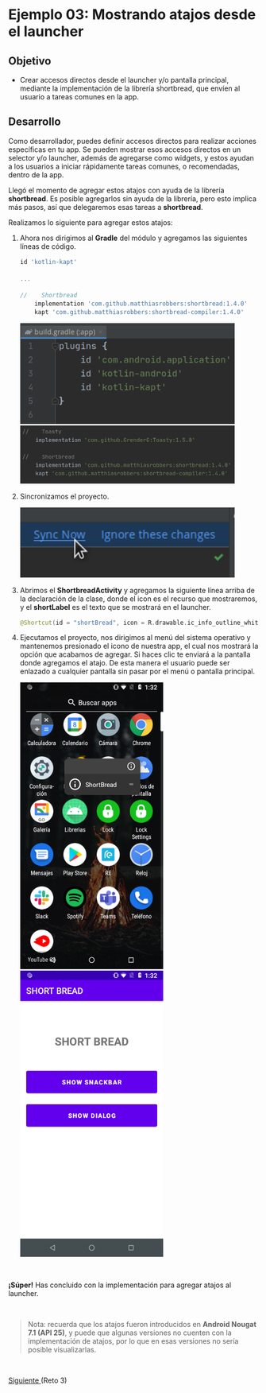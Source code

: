 # Ejemplo 03: Mostrando atajos desde el launcher

## Objetivo

* Crear accesos directos desde el launcher y/o pantalla principal, mediante la implementación de la librería shortbread, que envíen al usuario a tareas comunes en la app.

## Desarrollo

Como desarrollador, puedes definir accesos directos para realizar acciones específicas en tu app. Se pueden mostrar esos accesos directos en un selector y/o launcher, además de agregarse como widgets, y estos ayudan a los usuarios a iniciar rápidamente tareas comunes, o recomendadas, dentro de la app.

Llegó el momento de agregar estos atajos con ayuda de la librería **shortbread**. Es posible agregarlos sin ayuda de la librería, pero esto implica más pasos, así que delegaremos esas tareas a **shortbread**.

Realizamos lo siguiente para agregar estos atajos:

1. Ahora nos dirigimos al **Gradle** del módulo y agregamos las siguientes líneas de código.

    ```gradle
    id 'kotlin-kapt'

    ...

    //    Shortbread
        implementation 'com.github.matthiasrobbers:shortbread:1.4.0'
        kapt 'com.github.matthiasrobbers:shortbread-compiler:1.4.0'
    ```

    <img src="assets/01.png" width="90%"/> 

    <img src="assets/02.png" width="90%"/> 

2. Sincronizamos el proyecto.

     <img src="assets/03.png" width="90%"/> 

3. Abrimos el **ShortbreadActivity** y agregamos la siguiente línea arriba de la declaración de la clase, donde el icon es el recurso que mostraremos, y el **shortLabel** es el texto que se mostrará en el launcher.

    ```kotlin
    @Shortcut(id = "shortBread", icon = R.drawable.ic_info_outline_white_24dp, shortLabel = "ShortBread")
    ```

4. Ejecutamos el proyecto, nos dirigimos al menú del sistema operativo y mantenemos presionado el icono de nuestra app, el cual nos mostrará la opción que acabamos de agregar. Si haces clic te enviará a la pantalla donde agregamos el atajo. De esta manera el usuario puede ser enlazado a cualquier pantalla sin pasar por el menú o pantalla principal.

    <img src="assets/04.png" width="60%"/> 

    <img src="assets/05.png" width="60%"/> 

</br>

**¡Súper!** Has concluido con la implementación para agregar atajos al launcher. 

</br>

> Nota: recuerda que los atajos fueron introducidos en **Android Nougat 7.1 (API 25)**, y puede que algunas versiones no cuenten con la implementación de atajos, por lo que en esas versiones no sería posible visualizarlas.

</br>

[Siguiente ](../Reto-03/README.md)(Reto 3)
